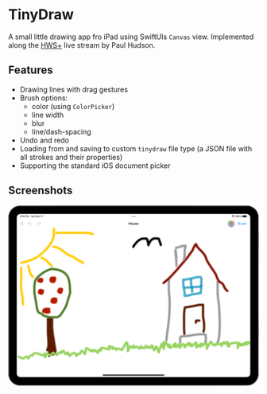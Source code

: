 # TinyDraw

A small little drawing app fro iPad using SwiftUIs `Canvas` view. Implemented along the [HWS+](https://www.hackingwithswift.com/plus/) live stream by Paul Hudson.

## Features

- Drawing lines with drag gestures
- Brush options:
  - color (using `ColorPicker`)
  - line width
  - blur
  - line/dash-spacing
- Undo and redo
- Loading from and saving to custom `tinydraw` file type (a JSON file with all strokes and their properties)
- Supporting the standard iOS document picker

## Screenshots

![House](_screenshots/House_iPad.png)
